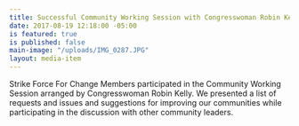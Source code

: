 ```yaml
---
title: Successful Community Working Session with Congresswoman Robin Kelly
date: 2017-08-19 12:18:00 -05:00
is featured: true
is published: false
main-image: "/uploads/IMG_0287.JPG"
layout: media-item
---
```


Strike Force For Change Members participated in the Community Working Session arranged by Congresswoman Robin Kelly. We presented a list of requests and issues and suggestions for improving our communities while participating in the discussion with other community leaders. 